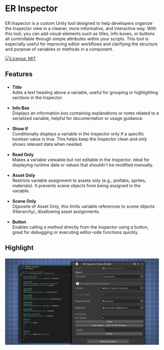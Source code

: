 <h1 align="left">ER Inspector</h1>

###

<p align="left">ER Inspector is a custom Unity tool designed to help developers organize the Inspector view in a cleaner, more informative, and interactive way. With this tool, you can add visual elements such as titles, info boxes, or buttons all controllable through simple attributes within your scripts. This tool is especially useful for improving editor workflows and clarifying the structure and purpose of variables or methods in a component.</p>

[![License: MIT](https://img.shields.io/badge/License-MIT-yellow.svg)](https://opensource.org/licenses/MIT)

###

<h2 align="left">Features</h2>

###

<ul align="left">
  <li><strong>Title</strong><br>Adds a text heading above a variable, useful for grouping or highlighting sections in the Inspector.</li><br>
  <li><strong>Info Box</strong><br>Displays an information box containing explanations or notes related to a serialized variable, helpful for documentation or usage guidance.</li><br>
  <li><strong>Show If</strong><br>Conditionally displays a variable in the Inspector only if a specific boolean value is true. This helps keep the Inspector clean and only shows relevant data when needed.</li><br>
  <li><strong>Read Only</strong><br>Makes a variable viewable but not editable in the Inspector. Ideal for displaying runtime data or values that shouldn't be modified manually.</li><br>
  <li><strong>Asset Only</strong><br>Restricts variable assignment to assets only (e.g., prefabs, sprites, materials). It prevents scene objects from being assigned to the variable.</li><br>
  <li><strong>Scene Only</strong><br>Opposite of Asset Only, this limits variable references to scene objects (Hierarchy), disallowing asset assignments.</li><br>
  <li><strong>Button</strong><br>Enables calling a method directly from the Inspector using a button, great for debugging or executing editor-side functions quickly.</li>
</ul>

###

<h2 align="left">Highlight</h2>

###

<p align="center">
  <img src="Assets/Images/documentation.png" style="max-width: 100%; height: auto;" alt="ER Inspector Documentation Preview">
</p>

###
